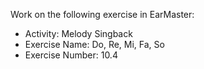 Work on the following exercise in EarMaster:
- Activity: Melody Singback
- Exercise Name: Do, Re, Mi, Fa, So
- Exercise Number: 10.4
